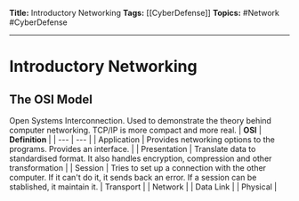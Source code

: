 **Title:** Introductory Networking
**Tags:** [[CyberDefense]]
**Topics:** #Network #CyberDefense 

---
# Introductory Networking
## The OSI Model
Open Systems Interconnection. Used to demonstrate the theory behind computer networking. TCP/IP is more compact and more real. 
| **OSI** | **Definition** |
| --- | --- |
| Application | Provides networking options to the programs. Provides an interface. |
| Presentation | Translate data to standardised format. It also handles encryption, compression and other transformation | 
| Session | Tries to set up a connection with the other computer. If it can't do it, it sends back an error. If a session can be stablished, it maintain it.
| Transport |
| Network |
| Data Link |
| Physical |
